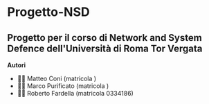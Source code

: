 # Progetto-NSD
## Progetto per il corso di Network and System Defence dell'Università di Roma Tor Vergata
__Autori__
* :man_technologist: Matteo Coni (matricola )
* :man_technologist: Marco Purificato (matricola )
* :man_technologist: Roberto Fardella (matricola 0334186)
